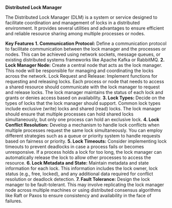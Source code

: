**Distributed Lock Manager**

The Distributed Lock Manager (DLM) is a system or service designed to facilitate coordination and management of locks in a distributed environment. It provides several utilities and advantages to ensure efficient and reliable resource sharing among multiple processes or nodes.

**Key Features**
**1. Communication Protocol:** Define a communication protocol to facilitate communication between the lock manager and the processes or nodes. This can be achieved using network sockets, message queues, or existing distributed systems frameworks like Apache Kafka or RabbitMQ.
**2. Lock Manager Node:** Create a central node that acts as the lock manager. This node will be responsible for managing and coordinating the locks across the network.
Lock Request and Release: Implement functions for requesting and releasing locks. Each process or node that needs to access a shared resource should communicate with the lock manager to request and release locks. The lock manager maintains the status of each lock and grants or denies access based on availability.
**3. Lock Types:** Decide on the types of locks that the lock manager should support. Common lock types include exclusive (write) locks and shared (read) locks. The lock manager should ensure that multiple processes can hold shared locks simultaneously, but only one process can hold an exclusive lock.
**4. Lock Conflict Resolution:** Develop a mechanism to handle lock conflicts when multiple processes request the same lock simultaneously. You can employ different strategies such as a queue or priority system to handle requests based on fairness or priority.
**5. Lock Timeouts:** Consider implementing lock timeouts to prevent deadlocks in case a process fails or becomes unresponsive. If a process holds a lock for too long, the lock manager can automatically release the lock to allow other processes to access the resource.
**6. Lock Metadata and State:** Maintain metadata and state information for each lock. This information includes the lock owner, lock status (e.g., free, locked), and any additional data required for conflict resolution or deadlock detection.
**7. Fault Tolerance:** Design the lock manager to be fault-tolerant. This may involve replicating the lock manager node across multiple machines or using distributed consensus algorithms like Raft or Paxos to ensure consistency and availability in the face of failures.
